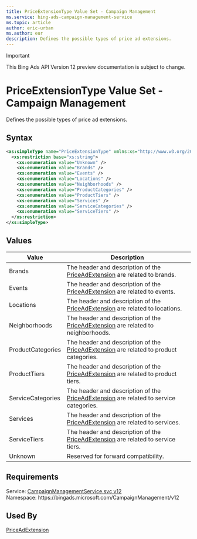 ```yaml
---
title: PriceExtensionType Value Set - Campaign Management
ms.service: bing-ads-campaign-management-service
ms.topic: article
author: eric-urban
ms.author: eur
description: Defines the possible types of price ad extensions.
---
```

> [!IMPORTANT]
> This Bing Ads API Version 12 preview documentation is subject to change.

# PriceExtensionType Value Set - Campaign Management
Defines the possible types of price ad extensions.

## Syntax
```xml
<xs:simpleType name="PriceExtensionType" xmlns:xs="http://www.w3.org/2001/XMLSchema">
  <xs:restriction base="xs:string">
    <xs:enumeration value="Unknown" />
    <xs:enumeration value="Brands" />
    <xs:enumeration value="Events" />
    <xs:enumeration value="Locations" />
    <xs:enumeration value="Neighborhoods" />
    <xs:enumeration value="ProductCategories" />
    <xs:enumeration value="ProductTiers" />
    <xs:enumeration value="Services" />
    <xs:enumeration value="ServiceCategories" />
    <xs:enumeration value="ServiceTiers" />
  </xs:restriction>
</xs:simpleType>
```

## <a name="values"></a>Values

|Value|Description|
|-----------|---------------|
|<a name="brands"></a>Brands|The header and description of the [PriceAdExtension](priceadextension.md) are related to brands.|
|<a name="events"></a>Events|The header and description of the [PriceAdExtension](priceadextension.md) are related to events.|
|<a name="locations"></a>Locations|The header and description of the [PriceAdExtension](priceadextension.md) are related to locations.|
|<a name="neighborhoods"></a>Neighborhoods|The header and description of the [PriceAdExtension](priceadextension.md) are related to neighborhoods.|
|<a name="productcategories"></a>ProductCategories|The header and description of the [PriceAdExtension](priceadextension.md) are related to product categories.|
|<a name="producttiers"></a>ProductTiers|The header and description of the [PriceAdExtension](priceadextension.md) are related to product tiers.|
|<a name="servicecategories"></a>ServiceCategories|The header and description of the [PriceAdExtension](priceadextension.md) are related to service categories.|
|<a name="services"></a>Services|The header and description of the [PriceAdExtension](priceadextension.md) are related to services.|
|<a name="servicetiers"></a>ServiceTiers|The header and description of the [PriceAdExtension](priceadextension.md) are related to service tiers.|
|<a name="unknown"></a>Unknown|Reserved for forward compatibility.|

## Requirements
Service: [CampaignManagementService.svc v12](https://campaign.api.bingads.microsoft.com/Api/Advertiser/CampaignManagement/v11/CampaignManagementService.svc)  
Namespace: https\://bingads.microsoft.com/CampaignManagement/v12  

## Used By
[PriceAdExtension](priceadextension.md)  
